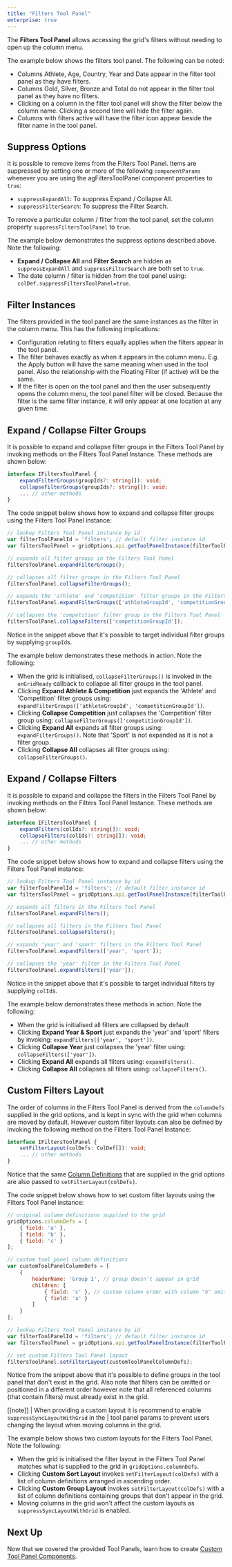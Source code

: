 ```yaml
---
title: "Filters Tool Panel"
enterprise: true
---
```


The **Filters Tool Panel** allows accessing the grid's filters without needing to open up the column menu.

The example below shows the filters tool panel. The following can be noted:

- Columns Athlete, Age, Country, Year and Date appear in the filter tool panel as they have filters.
- Columns Gold, Silver, Bronze and Total do not appear in the filter tool panel as they have no filters.
- Clicking on a column in the filter tool panel will show the filter below the column name. Clicking a second time will hide the filter again.
- Columns with filters active will have the filter icon appear beside the filter name in the tool panel.

<grid-example title='Filter Tool Panel' name='simple' type='generated' options='{ "enterprise": true }'></grid-example>

## Suppress Options

It is possible to remove items from the Filters Tool Panel. Items are suppressed by setting one or more of the following `componentParams` whenever you are using the agFiltersToolPanel component properties to `true`:

- `suppressExpandAll`: To suppress Expand / Collapse All.
- `suppressFilterSearch`: To suppress the Filter Search.

To remove a particular column / filter from the tool panel, set the column property `suppressFiltersToolPanel` to `true`.

The example below demonstrates the suppress options described above. Note the following:

- **Expand / Collapse All** and **Filter Search** are hidden as `suppressExpandAll` and `suppressFilterSearch` are both set to `true`.
- The date column / filter is hidden from the tool panel using: `colDef.suppressFiltersToolPanel=true`.

<grid-example title='Suppress Options' name='suppress-options' type='generated' options='{ "enterprise": true, "exampleHeight": 610 }'></grid-example>

## Filter Instances

The filters provided in the tool panel are the same instances as the filter in the column menu. This has the following implications:

- Configuration relating to filters equally applies when the filters appear in the tool panel.
- The filter behaves exactly as when it appears in the column menu. E.g. the Apply button will have the same meaning when used in the tool panel. Also the relationship with the Floating Filter (if active) will be the same.
- If the filter is open on the tool panel and then the user subsequently opens the column menu, the tool panel filter will be closed. Because the filter is the same filter instance, it will only appear at one location at any given time.

## Expand / Collapse Filter Groups

It is possible to expand and collapse filter groups in the Filters Tool Panel by invoking methods on the Filters Tool Panel Instance. These methods are shown below:

```ts
interface IFiltersToolPanel {
    expandFilterGroups(groupIds?: string[]): void;
    collapseFilterGroups(groupIds?: string[]): void;
    ... // other methods
}
```

The code snippet below shows how to expand and collapse filter groups using the Filters Tool Panel instance:

```js
// lookup Filters Tool Panel instance by id
var filterToolPanelId = 'filters'; // default filter instance id
var filtersToolPanel = gridOptions.api.getToolPanelInstance(filterToolPanelId);

// expands all filter groups in the Filters Tool Panel
filtersToolPanel.expandFilterGroups();

// collapses all filter groups in the Filters Tool Panel
filtersToolPanel.collapseFilterGroups();

// expands the 'athlete' and 'competition' filter groups in the Filters Tool Panel
filtersToolPanel.expandFilterGroups(['athleteGroupId', 'competitionGroupId']);

// collapses the 'competition' filter group in the Filters Tool Panel
filtersToolPanel.collapseFilters(['competitionGroupId']);
```

Notice in the snippet above that it's possible to target individual filter groups by supplying `groupId`s.

The example below demonstrates these methods in action. Note the following:

- When the grid is initialised, `collapseFilterGroups()` is invoked in the `onGridReady` callback to collapse all filter groups in the tool panel.
- Clicking **Expand Athlete & Competition** just expands the 'Athlete' and 'Competition' filter groups using: `expandFilterGroups(['athleteGroupId', 'competitionGroupId'])`.
- Clicking **Collapse Competition** just collapses the 'Competition' filter group using: `collapseFilterGroups(['competitionGroupId'])`.
- Clicking **Expand All** expands all filter groups using: `expandFilterGroups()`. Note that 'Sport' is not expanded as it is not a filter group.
- Clicking **Collapse All** collapses all filter groups using: `collapseFilterGroups()`.

<grid-example title='Expand / Collapse Groups' name='expand-collapse-groups' type='generated' options='{ "enterprise": true }'></grid-example>

## Expand / Collapse Filters

It is possible to expand and collapse the filters in the Filters Tool Panel by invoking methods on the Filters Tool Panel Instance. These methods are shown below:

```ts
interface IFiltersToolPanel {
    expandFilters(colIds?: string[]): void;
    collapseFilters(colIds?: string[]): void;
    ... // other methods
}
```

The code snippet below shows how to expand and collapse filters using the Filters Tool Panel instance:

```js
// lookup Filters Tool Panel instance by id
var filterToolPanelId = 'filters'; // default filter instance id
var filtersToolPanel = gridOptions.api.getToolPanelInstance(filterToolPanelId);

// expands all filters in the Filters Tool Panel
filtersToolPanel.expandFilters();

// collapses all filters in the Filters Tool Panel
filtersToolPanel.collapseFilters();

// expands 'year' and 'sport' filters in the Filters Tool Panel
filtersToolPanel.expandFilters(['year', 'sport']);

// collapses the 'year' filter in the Filters Tool Panel
filtersToolPanel.expandFilters(['year']);
```

Notice in the snippet above that it's possible to target individual filters by supplying `colId`s.

The example below demonstrates these methods in action. Note the following:

- When the grid is initialised all filters are collapsed by default
- Clicking **Expand Year &amp; Sport** just expands the 'year' and 'sport' filters by invoking: `expandFilters(['year', 'sport'])`.
- Clicking **Collapse Year** just collapses the 'year' filter using: `collapseFilters(['year'])`.
- Clicking **Expand All** expands all filters using: `expandFilters()`.
- Clicking **Collapse All** collapses all filters using: `collapseFilters()`.

<grid-example title='Expand / Collapse Filters' name='expand-collapse-filters' type='generated' options='{ "enterprise": true }'></grid-example>

## Custom Filters Layout

The order of columns in the Filters Tool Panel is derived from the `columnDefs` supplied in the grid options, and is kept in sync with the grid when columns are moved by default. However custom filter layouts can also be defined by invoking the following method on the Filters Tool Panel Instance:

```ts
interface IFiltersToolPanel {
    setFilterLayout(colDefs: ColDef[]): void;
    ... // other methods
}
```

Notice that the same [Column Definitions](../column-definitions/) that are supplied in the grid options are also passed to `setFilterLayout(colDefs)`.

The code snippet below shows how to set custom filter layouts using the Filters Tool Panel instance:

```js
// original column definitions supplied to the grid
gridOptions.columnDefs = [
    { field: 'a' },
    { field: 'b' },
    { field: 'c' }
];

// custom tool panel column definitions
var customToolPanelColumnDefs = [
    {
        headerName: 'Group 1', // group doesn't appear in grid
        children: [
            { field: 'c' }, // custom column order with column "b" omitted
            { field: 'a' }
        ]
    }
];

// lookup Filters Tool Panel instance by id
var filterToolPanelId = 'filters'; // default filter instance id
var filtersToolPanel = gridOptions.api.getToolPanelInstance(filterToolPanelId);

// set custom Filters Tool Panel layout
filtersToolPanel.setFilterLayout(customToolPanelColumnDefs);
```

Notice from the snippet above that it's possible to define groups in the tool panel that don't exist in the grid. Also note that filters can be omitted or positioned in a different order however note that all referenced columns (that contain filters) must already exist in the grid.

[[note]]
| When providing a custom layout it is recommend to enable `suppressSyncLayoutWithGrid` in the
| tool panel params to prevent users changing the layout when moving columns in the grid.

The example below shows two custom layouts for the Filters Tool Panel. Note the following:


- When the grid is initialised the filter layout in the Filters Tool Panel matches what is supplied to the grid in `gridOptions.columnDefs`.
- Clicking **Custom Sort Layout** invokes `setFilterLayout(colDefs)` with a list of column definitions arranged in ascending order.
- Clicking **Custom Group Layout** invokes `setFilterLayout(colDefs)` with a list of column definitions containing groups that don't appear in the grid.
- Moving columns in the grid won't affect the custom layouts as `suppressSyncLayoutWithGrid` is enabled.

<grid-example title='Custom Filters Layout' name='custom-layout' type='generated' options='{ "enterprise": true }'></grid-example>

## Next Up

Now that we covered the provided Tool Panels, learn how to create [Custom Tool Panel Components](../tool-panel-component/).

